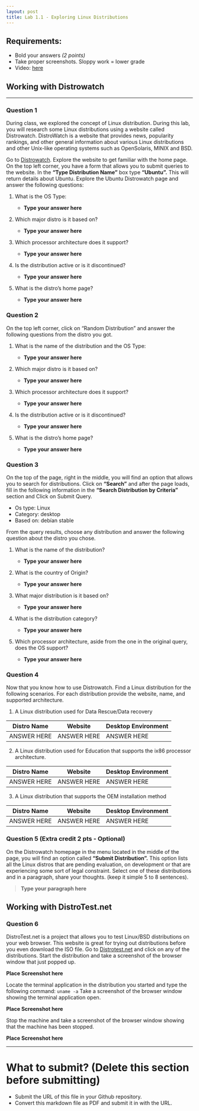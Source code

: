 ```yaml
---
layout: post
title: Lab 1.1 - Exploring Linux Distributions
---
```

## Requirements:
* Bold your answers *(2 points)*
* Take proper screenshots. Sloppy work = lower grade
* Video: [here](https://youtu.be/mV0iIJcnV_o)


## Working with Distrowatch
---
### Question 1
During class, we explored the concept of Linux distribution. During this lab, you will research some Linux distributions using a website called Distrowatch. DistroWatch is a website that provides news, popularity rankings, and other general information about various Linux distributions and other Unix-like operating systems such as OpenSolaris, MINIX and BSD. 

Go to [Distrowatch](https://distrowatch.com/). Explore the website to get familiar with the home page. On the top left corner, you have a form that allows you to submit queries to the website. In the **“Type Distribution Name”** box type **“Ubuntu”.**  This will return details about Ubuntu. Explore the Ubuntu Distrowatch page and answer the following questions:

1. What is the OS Type: 
   * **Type your answer here**

2. Which major distro is it based on?  
   * **Type your answer here**
   
3. Which processor architecture does it support?  
   * **Type your answer here**

4. Is the distribution active or is it discontinued?  
   * **Type your answer here**

5. What is the distro’s home page?  
   * **Type your answer here**

### Question 2
On the top left corner, click on “Random Distribution” and answer the following questions from the distro you got.
1. What is the name of the distribution and the OS Type: 
   * **Type your answer here**

2. Which major distro is it based on?  
   * **Type your answer here**
   
3. Which processor architecture does it support?  
   * **Type your answer here**

4. Is the distribution active or is it discontinued?  
   * **Type your answer here**

5. What is the distro’s home page?  
   * **Type your answer here**

### Question 3
On the top of the page, right in the middle, you will find an option that allows you to search for distributions. 
Click on **“Search”** and after the page loads, fill in the following information in the **“Search Distribution by Criteria”** section and Click on Submit Query.
* Os type: Linux
* Category: desktop
* Based on: debían stable

From the query results, choose any distribution and answer the following question about the distro you chose.

1. What is the name of the distribution? 
   * **Type your answer here**
  
2. What is the country of Origin?
   * **Type your answer here**
  
3. What major distribution is it based on?
   * **Type your answer here**

4. What is the distribution category?
   * **Type your answer here**
  
5. Which processor architecture, aside from the one in the original query, does the OS support?
   * **Type your answer here**

### Question 4
Now that you know how to use Distrowatch. Find a Linux distribution for the following scenarios. For each distribution provide the website, name, and supported architecture.

1. A Linux distribution used for Data Rescue/Data recovery

| Distro Name | Website | Desktop Environment|
|-------------|---------|--------------------|
| ANSWER HERE | ANSWER HERE | ANSWER HERE    | 


2. A Linux distribution used for Education that supports the ix86 processor architecture.

| Distro Name | Website | Desktop Environment|
|-------------|---------|--------------------|
| ANSWER HERE | ANSWER HERE | ANSWER HERE    | 

3. A Linux distribution that supports the OEM installation method

| Distro Name | Website | Desktop Environment|
|-------------|---------|--------------------|
| ANSWER HERE | ANSWER HERE | ANSWER HERE    | 

### Question 5 (Extra credit 2 pts - Optional)
On the Distrowatch homepage in the menu located in the middle of the page, you will find an option called **“Submit Distribution”.** This option lists all the Linux distros that are pending evaluation, on development or that are experiencing some sort of legal constraint.  Select one of these distributions and in a paragraph, share your thoughts. (keep it simple 5 to 8 sentences).

> **Type your paragraph here**


## Working with DistroTest.net
### Question 6
DistroTest.net is a project that allows you to test Linux/BSD distributions on your web browser. This website is great for trying out distributions before you even download the ISO file. Go to [Distrotest.net](https://distrotest.net/) and click on any of the distributions. Start the distribution and take a screenshot of the browser window that just popped up.

**Place Screenshot here**

Locate the terminal application in the distribution you started and type the following command: `uname -a` Take a screenshot of the browser window showing the terminal application open.

**Place Screenshot here**

Stop the machine and take a screenshot of the browser window showing that the machine has been stopped.

**Place Screenshot here**


---
# What to submit? (Delete this section before submitting)
* Submit the URL of this file in your Github repository. 
* Convert this markdown file as PDF and submit it in with the URL.
